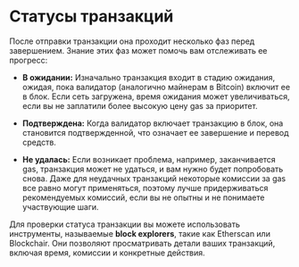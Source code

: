 # Статусы транзакций

После отправки транзакции она проходит несколько фаз перед завершением. Знание этих фаз может помочь вам отслеживать ее прогресс:

- **В ожидании:** Изначально транзакция входит в стадию ожидания, ожидая, пока валидатор (аналогично майнерам в Bitcoin) включит ее в блок. Если сеть загружена, время ожидания может увеличиваться, если вы не заплатили более высокую цену gas за приоритет.

- **Подтверждена:** Когда валидатор включает транзакцию в блок, она становится подтвержденной, что означает ее завершение и перевод средств.

- **Не удалась:** Если возникает проблема, например, заканчивается gas, транзакция может не удаться, и вам нужно будет попробовать снова. Даже для неудачных транзакций некоторые комиссии за gas все равно могут применяться, поэтому лучше придерживаться рекомендуемых комиссий, если вы не опытны и не понимаете участвующие шаги.

Для проверки статуса транзакции вы можете использовать инструменты, называемые **block explorers**, такие как Etherscan или Blockchair. Они позволяют просматривать детали ваших транзакций, включая время, комиссии и конкретные действия.
